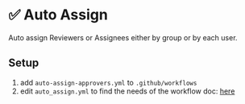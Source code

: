 # ✅ Auto Assign
Auto assign Reviewers or Assignees either by group or by each user.

## Setup
1. add `auto-assign-approvers.yml` to `.github/workflows`
1. edit `auto_assign.yml` to find the needs of the workflow 
doc: [here](https://github.com/kentaro-m/auto-assign-action)

